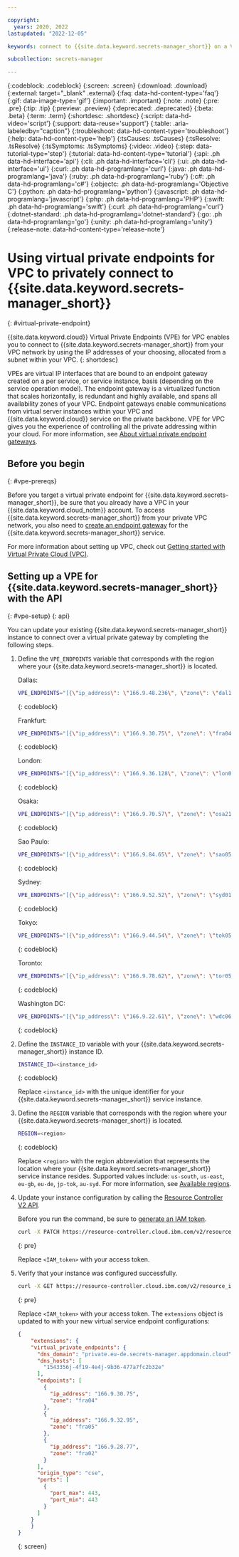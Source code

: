 ```yaml
---

copyright:
  years: 2020, 2022
lastupdated: "2022-12-05"

keywords: connect to {{site.data.keyword.secrets-manager_short}} on a VPC, virtual service endpoints, virtual private cloud, connect via VPC, connect through VPC, connect via VPE, connect through VPE

subcollection: secrets-manager

---
```


{:codeblock: .codeblock}
{:screen: .screen}
{:download: .download}
{:external: target="_blank" .external}
{:faq: data-hd-content-type='faq'}
{:gif: data-image-type='gif'}
{:important: .important}
{:note: .note}
{:pre: .pre}
{:tip: .tip}
{:preview: .preview}
{:deprecated: .deprecated}
{:beta: .beta}
{:term: .term}
{:shortdesc: .shortdesc}
{:script: data-hd-video='script'}
{:support: data-reuse='support'}
{:table: .aria-labeledby="caption"}
{:troubleshoot: data-hd-content-type='troubleshoot'}
{:help: data-hd-content-type='help'}
{:tsCauses: .tsCauses}
{:tsResolve: .tsResolve}
{:tsSymptoms: .tsSymptoms}
{:video: .video}
{:step: data-tutorial-type='step'}
{:tutorial: data-hd-content-type='tutorial'}
{:api: .ph data-hd-interface='api'}
{:cli: .ph data-hd-interface='cli'}
{:ui: .ph data-hd-interface='ui'}
{:curl: .ph data-hd-programlang='curl'}
{:java: .ph data-hd-programlang='java'}
{:ruby: .ph data-hd-programlang='ruby'}
{:c#: .ph data-hd-programlang='c#'}
{:objectc: .ph data-hd-programlang='Objective C'}
{:python: .ph data-hd-programlang='python'}
{:javascript: .ph data-hd-programlang='javascript'}
{:php: .ph data-hd-programlang='PHP'}
{:swift: .ph data-hd-programlang='swift'}
{:curl: .ph data-hd-programlang='curl'}
{:dotnet-standard: .ph data-hd-programlang='dotnet-standard'}
{:go: .ph data-hd-programlang='go'}
{:unity: .ph data-hd-programlang='unity'}
{:release-note: data-hd-content-type='release-note'}


# Using virtual private endpoints for VPC to privately connect to {{site.data.keyword.secrets-manager_short}}
{: #virtual-private-endpoint}

{{site.data.keyword.cloud}} Virtual Private Endpoints (VPE) for VPC enables you to connect to {{site.data.keyword.secrets-manager_short}} from your VPC network by using the IP addresses of your choosing, allocated from a subnet within your VPC.
{: shortdesc}

VPEs are virtual IP interfaces that are bound to an endpoint gateway created on a per service, or service instance, basis (depending on the service operation model). The endpoint gateway is a virtualized function that scales horizontally, is redundant and highly available, and spans all availability zones of your VPC. Endpoint gateways enable communications from virtual server instances within your VPC and {{site.data.keyword.cloud}} service on the private backbone. VPE for VPC gives you the experience of controlling all the private addressing within your cloud. For more information, see [About virtual private endpoint gateways](/docs/vpc?topic=vpc-about-vpe).

## Before you begin
{: #vpe-prereqs}

Before you target a virtual private endpoint for {{site.data.keyword.secrets-manager_short}}, be sure that you already have a VPC in your {{site.data.keyword.cloud_notm}} account. To access {{site.data.keyword.secrets-manager_short}} from your private VPC network, you also need to [create an endpoint gateway](/docs/vpc?topic=vpc-ordering-endpoint-gateway) for the {{site.data.keyword.secrets-manager_short}} service.

For more information about setting up VPC, check out [Getting started with Virtual Private Cloud (VPC)](/docs/vpc?topic=vpc-getting-started). 

## Setting up a VPE for {{site.data.keyword.secrets-manager_short}} with the API
{: #vpe-setup}
{: api}

You can update your existing {{site.data.keyword.secrets-manager_short}} instance to connect over a virtual private gateway by completing the following steps. 

1. Define the `VPE_ENDPOINTS` variable that corresponds with the region where your {{site.data.keyword.secrets-manager_short}} is located.

    Dallas:
    ```sh
    VPE_ENDPOINTS="[{\"ip_address\": \"166.9.48.236\", \"zone\": \"dal10\"},{\"ip_address\": \"166.9.51.178\", \"zone\": \"dal12\"},{\"ip_address\": \"166.9.58.178\", \"zone\": \"dal13\"}]"
    ```
    {: codeblock}

    Frankfurt:
    ```sh
    VPE_ENDPOINTS="[{\"ip_address\": \"166.9.30.75\", \"zone\": \"fra04\"},{\"ip_address\": \"166.9.32.95\", \"zone\": \"fra05\"},{\"ip_address\": \"166.9.28.77\", \"zone\": \"fra02\"}]"
    ```
    {: codeblock}

    London:
    ```sh
    VPE_ENDPOINTS="[{\"ip_address\": \"166.9.36.128\", \"zone\": \"lon04\"},{\"ip_address\": \"166.9.34.111\", \"zone\": \"lon05\"},{\"ip_address\": \"166.9.38.116\", \"zone\": \"lon06\"}]"
    ```
    {: codeblock}

    Osaka:
    ```sh
    VPE_ENDPOINTS="[{\"ip_address\": \"166.9.70.57\", \"zone\": \"osa21\"},{\"ip_address\": \"166.9.71.53\", \"zone\": \"osa22\"},{\"ip_address\": \"166.9.72.55\", \"zone\": \"osa23\"}]"
    ```
    {: codeblock}

    Sao Paulo:
    ```sh
    VPE_ENDPOINTS="[{\"ip_address\": \"166.9.84.65\", \"zone\": \"sao05\"},{\"ip_address\": \"166.9.83.66\", \"zone\": \"sao04\"},{\"ip_address\": \"166.9.82.71\", \"zone\": \"sao01\"}]"
    ```
    {: codeblock}

    Sydney:
    ```sh
    VPE_ENDPOINTS="[{\"ip_address\": \"166.9.52.52\", \"zone\": \"syd01\"},{\"ip_address\": \"166.9.54.60\", \"zone\": \"syd04\"},{\"ip_address\": \"166.9.56.57\", \"zone\": \"syd05\"}]"
    ```
    {: codeblock}

    Tokyo:
    ```sh
    VPE_ENDPOINTS="[{\"ip_address\": \"166.9.44.54\", \"zone\": \"tok05\"},{\"ip_address\": \"166.9.40.53\", \"zone\": \"tok02\"},{\"ip_address\": \"166.9.42.68\", \"zone\": \"tok04\"}]"
    ```
    {: codeblock}

    Toronto:
    ```sh
    VPE_ENDPOINTS="[{\"ip_address\": \"166.9.78.62\", \"zone\": \"tor05\"},{\"ip_address\": \"166.9.77.62\", \"zone\": \"tor04\"},{\"ip_address\": \"166.9.76.65\", \"zone\": \"tor01\"}]"
    ```
    {: codeblock}
  
    Washington DC:
    ```sh
    VPE_ENDPOINTS="[{\"ip_address\": \"166.9.22.61\", \"zone\": \"wdc06\"},{\"ip_address\": \"166.9.20.170\", \"zone\": \"wdc04\"},{\"ip_address\": \"166.9.24.62\", \"zone\": \"wdc07\"}]"
    ```
    {: codeblock}

2. Define the `INSTANCE_ID` variable with your {{site.data.keyword.secrets-manager_short}} instance ID.

    ```sh
    INSTANCE_ID=<instance_id>
    ```
    {: codeblock}

    Replace `<instance_id>` with the unique identifier for your {{site.data.keyword.secrets-manager_short}} service instance.

3. Define the `REGION` variable that corresponds with the region where your {{site.data.keyword.secrets-manager_short}} is located.

    ```sh
    REGION=<region>
    ```
    {: codeblock}

    Replace `<region>` with the region abbreviation that represents the location where your {{site.data.keyword.secrets-manager_short}} service instance resides. Supported values include: `us-south`, `us-east`, `eu-gb`, `eu-de`, `jp-tok`, `au-syd`. For more information, see [Available regions](/docs/secrets-manager?topic=secrets-manager-endpoints#supported-regions).

4. Update your instance configuration by calling the [Resource Controller V2 API](/apidocs/resource-controller/resource-controller#update-resource-instance).

    Before you run the command, be sure to [generate an IAM token](/docs/account?topic=account-iamtoken_from_apikey).

    ```sh
    curl -X PATCH https://resource-controller.cloud.ibm.com/v2/resource_instances/"$INSTANCE_ID" -H "Authorization: Bearer <IAM_token>" -H 'Content-Type: application/json' -d "{\"extensions\": {\"virtual_private_endpoints\": {\"dns_domain\": \"private.$REGION.secrets-manager.appdomain.cloud\",\"dns_hosts\": [\"$INSTANCE_ID\"],\"endpoints\": $VPE_ENDPOINTS,\"origin_type\": \"cse\",\"ports\": [{\"port_max\": 443, \"port_min\": 443}]}}}"
    ```
    {: pre}

    Replace `<IAM_token>` with your access token.

5. Verify that your instance was configured successfully.

    ```sh
    curl -X GET https://resource-controller.cloud.ibm.com/v2/resource_instances/"$INSTANCE_ID" -H "Authorization: Bearer <IAM_token>"
    ```
    {: pre}

    Replace `<IAM_token>` with your access token. The `extensions` object is updated to with your new virtual service endpoint configurations:

    ```json
    {
        "extensions": {
        "virtual_private_endpoints": {
          "dns_domain": "private.eu-de.secrets-manager.appdomain.cloud",
          "dns_hosts": [
            "1543356j-4f19-4e4j-9b36-477a7fc2b32e"
          ],
          "endpoints": [
            {
              "ip_address": "166.9.30.75",
              "zone": "fra04"
            },
            {
              "ip_address": "166.9.32.95",
              "zone": "fra05"
            },
            {
              "ip_address": "166.9.28.77",
              "zone": "fra02"
            }
          ],
          "origin_type": "cse",
          "ports": [
            {
              "port_max": 443,
              "port_min": 443
            }
          ]
        }
        }
    }
    ```
    {: screen}


